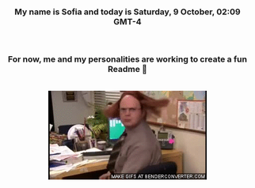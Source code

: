 


<div align="center">
<h3 >My name is Sofia and today is Saturday, 9 October, 02:09 GMT-4</h3><br>
<h3 >For now, me and my personalities are working to create a fun Readme 👋
</h3><br>
<img src='img/dwight.gif' alt='working...'/>
</div>
